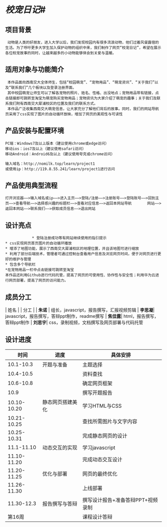 # *****************************校宠日记*****************************#

## 项目背景
     动物是人类的好朋友，进入大学以后，我们发现校园内有很多流浪动物，他们过着风餐露宿的生活。为了呼吁更多大学生加入保护动物的组织中来，我们制作了网页“校宠日记”，希望在展示各位校宠故事的同时，让越来越多的小动物能够体会到关爱与温暖。

## 适用对象与功能简介
     本作品面向西南交大全体师生，包括“校园萌宠”、“宠物用品”、“萌宠资讯”、“关于我们”以及“联系我们”几个板块以及登录注册界面。
     其中校园萌宠让师生可以了解各宠物的照片、姓名、性格、出没地点；宠物用品带有链接，点击链接即可跳转至淘宝为萌宠购买宠物用品；宠物资讯为大家介绍了萌宠的趣事；关于我们及联系我们附有西南交大犀浦校区的位置及我们的联系方式。
     本作品广泛收集西南交大萌宠信息，让大家充分了解他们背后的故事。同时，我们的网站导航页采用了css实现了图片的自动循环放映，增加了网页的美观性与可读性

## 产品安装与配置环境
	PC端：Windows7及以上版本（建议使用chrome或edge访问）
	移动ios：ios7及以上（建议使用safari访问）
	移动Android：Android6及以上（建议使用夸克或chrome访问）

	输入域名：http://nomilk.top/learn/project1
	或使用ip：http://119.8.55.241/learn/project1进行访问


## 产品使用典型流程
	打开浏览器——>输入域名或ip——>进入主页——>登陆/注册——>注册账号——>登陆账号——>回到主页——>查看导航——>选择感兴趣的标题栏——>查看对应信息——>返回本网站导航		网站——>返回本网站——>联系我们——>获取成员信息——>退出网站


## 设计亮点
                * 登陆注册成功等有网站继续使用的指引提示
	* css实现网页首页图片的自动循环播放
	* 增添了地图功能，展示了西南交大犀浦校区的地理位置，并且该地图可进行缩放
	* 利用了部分后端技术，管理者可通过控制台查看用户信息及浏览网页时间，便于对网页进行更好的维护与管理
	* 包含多个导航栏
	*在宠物用品一栏中点击链接可跳转至淘宝
	本作品还利用Github进行代码托管，提高了网页的可使用性、协作性与安全性；利用华为云进行网页部署，提高了网页的访问能力。


## 成员分工
|      姓名     |	| 分工  |
| __朱诺__   |	组长，javascript，报告撰写，汇报视频剪辑
| __李思凝__|	javascript，报告撰写，答辩ppt制作，readme撰写
| __焦佳露__|	html，报告撰写，答辩ppt制作
| __刘思宇__|	css，录制视频，文档撰写及网页部署与代码托管


## 设计进度
|时间|进度|具体安排|
|  ----  | ----  | ----  |
|10.1-10.3|开题与准备|主题选择|
|10.4-10.5||资料查找|
|10.6-10.8||确定网页框架|
|10.9||撰写开题报告|
|10.10-10.20|静态网页搭建美化|学习HTML与CSS|
|10.21-10.25||查找所需图片与文字内容|
|10.25-10.31||完成静态网页的设计|
|11.1-11.10|动态交互的实现|学习javascript|
|11.10-11.20||完成动态交互设计|
|11.20-11.25|优化与部署|网页的最终优化|
|11.26-11.30||上线部署|
|11.30-12.3|报告撰写与答辩|撰写设计报告+准备答辩PPT+视频录制|
|第16周||课程设计答辩|